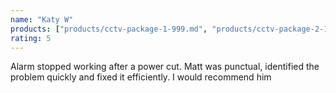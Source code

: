 ```yaml
---
name: "Katy W"
products: ["products/cctv-package-1-999.md", "products/cctv-package-2-1199-24hr-colour-cctv.md", "products/supreme-package-24hr-colour-cctv-plus-intruder-alarm-system-1749.md", "products/ultimate-package-cctv-intruder-alarm-system-1549.md"]
rating: 5
---
```


Alarm stopped working after a power cut. Matt was punctual, identified the problem quickly and fixed it efficiently. I would recommend him